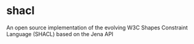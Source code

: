 # shacl
An open source implementation of the evolving W3C Shapes Constraint Language (SHACL) based on the Jena API
